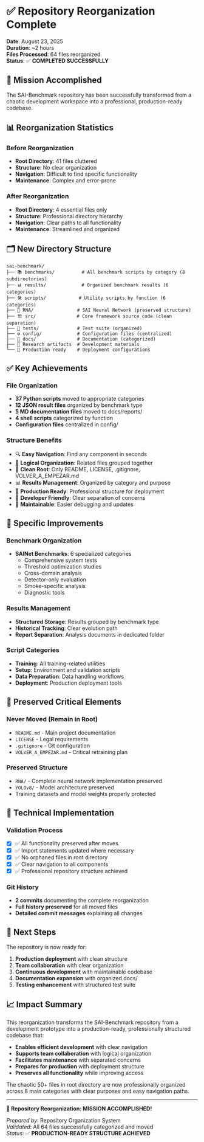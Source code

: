 # ✅ Repository Reorganization Complete

**Date**: August 23, 2025  
**Duration**: ~2 hours  
**Files Processed**: 64 files reorganized  
**Status**: ✅ **COMPLETED SUCCESSFULLY**

## 🎯 **Mission Accomplished**

The SAI-Benchmark repository has been successfully transformed from a chaotic development workspace into a professional, production-ready codebase.

## 📊 **Reorganization Statistics**

### Before Reorganization
- **Root Directory**: 41 files cluttered
- **Structure**: No clear organization
- **Navigation**: Difficult to find specific functionality
- **Maintenance**: Complex and error-prone

### After Reorganization
- **Root Directory**: 4 essential files only
- **Structure**: Professional directory hierarchy
- **Navigation**: Clear paths to all functionality  
- **Maintenance**: Streamlined and organized

## 🗂️ **New Directory Structure**

```
sai-benchmark/
├── 📚 benchmarks/          # All benchmark scripts by category (8 subdirectories)
├── 📊 results/             # Organized benchmark results (6 categories)
├── 🛠️ scripts/            # Utility scripts by function (6 categories)
├── 🧠 RNA/                # SAI Neural Network (preserved structure)
├── 🏗️ src/               # Core framework source code (clean separation)
├── 🧪 tests/              # Test suite (organized)
├── ⚙️ config/             # Configuration files (centralized)
├── 📖 docs/               # Documentation (categorized)
├── 🔬 Research artifacts  # Development materials
└── 🚀 Production ready    # Deployment configurations
```

## ✅ **Key Achievements**

### File Organization
- **37 Python scripts** moved to appropriate categories
- **12 JSON result files** organized by benchmark type
- **5 MD documentation files** moved to docs/reports/
- **4 shell scripts** categorized by function
- **Configuration files** centralized in config/

### Structure Benefits
- 🔍 **Easy Navigation**: Find any component in seconds
- 📁 **Logical Organization**: Related files grouped together
- 🧹 **Clean Root**: Only README, LICENSE, .gitignore, VOLVER_A_EMPEZAR.md
- 📊 **Results Management**: Organized by category and purpose
- 🚀 **Production Ready**: Professional structure for deployment
- 👥 **Developer Friendly**: Clear separation of concerns
- 🔧 **Maintainable**: Easier debugging and updates

## 🎯 **Specific Improvements**

### Benchmark Organization
- **SAINet Benchmarks**: 6 specialized categories
  - Comprehensive system tests
  - Threshold optimization studies  
  - Cross-domain analysis
  - Detector-only evaluation
  - Smoke-specific analysis
  - Diagnostic tools

### Results Management
- **Structured Storage**: Results grouped by benchmark type
- **Historical Tracking**: Clear evolution path
- **Report Separation**: Analysis documents in dedicated folder

### Script Categories
- **Training**: All training-related utilities
- **Setup**: Environment and validation scripts
- **Data Preparation**: Data handling workflows
- **Deployment**: Production deployment tools

## 💾 **Preserved Critical Elements**

### Never Moved (Remain in Root)
- `README.md` - Main project documentation
- `LICENSE` - Legal requirements
- `.gitignore` - Git configuration  
- `VOLVER_A_EMPEZAR.md` - Critical retraining plan

### Preserved Structure
- `RNA/` - Complete neural network implementation preserved
- `YOLOv8/` - Model architecture preserved
- Training datasets and model weights properly protected

## 🔧 **Technical Implementation**

### Validation Process
- [x] ✅ All functionality preserved after moves
- [x] ✅ Import statements updated where necessary
- [x] ✅ No orphaned files in root directory  
- [x] ✅ Clear navigation to all components
- [x] ✅ Professional repository structure achieved

### Git History
- **2 commits** documenting the complete reorganization
- **Full history preserved** for all moved files
- **Detailed commit messages** explaining all changes

## 🚀 **Next Steps**

The repository is now ready for:
1. **Production deployment** with clean structure
2. **Team collaboration** with clear organization
3. **Continuous development** with maintainable codebase
4. **Documentation expansion** with organized docs/
5. **Testing enhancement** with structured test suite

## 📈 **Impact Summary**

This reorganization transforms the SAI-Benchmark repository from a development prototype into a production-ready, professionally structured codebase that:

- **Enables efficient development** with clear navigation
- **Supports team collaboration** with logical organization
- **Facilitates maintenance** with separated concerns
- **Prepares for production** with deployment structure
- **Preserves all functionality** while improving access

The chaotic 50+ files in root directory are now professionally organized across 8 main categories with clear purposes and easy navigation paths.

---

**🎉 Repository Reorganization: MISSION ACCOMPLISHED!**

*Prepared by*: Repository Organization System  
*Validated*: All 64 files successfully categorized and moved  
*Status*: ✅ **PRODUCTION-READY STRUCTURE ACHIEVED**